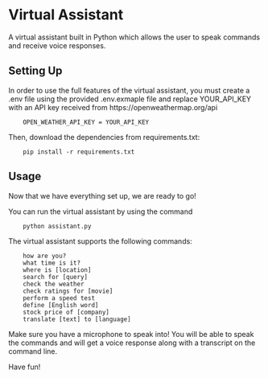 # Virtual Assistant
A virtual assistant built in Python which allows the user to speak commands and receive voice responses.

<h2> Setting Up </h2>
In order to use the full features of the virtual assistant, you must create a .env file using the provided .env.exmaple file
and replace YOUR_API_KEY with an API key received from https://openweathermap.org/api

        OPEN_WEATHER_API_KEY = YOUR_API_KEY

Then, download the dependencies from requirements.txt:

        pip install -r requirements.txt

<h2> Usage </h2>
Now that we have everything set up, we are ready to go!

You can run the virtual assistant by using the command

        python assistant.py

The virtual assistant supports the following commands:

        how are you?
        what time is it?
        where is [location]
        search for [query]
        check the weather
        check ratings for [movie]
        perform a speed test
        define [English word]
        stock price of [company]
        translate [text] to [language]

Make sure you have a microphone to speak into! You will be able to speak the commands and will get a voice response along with a transcript on the command line.

Have fun!